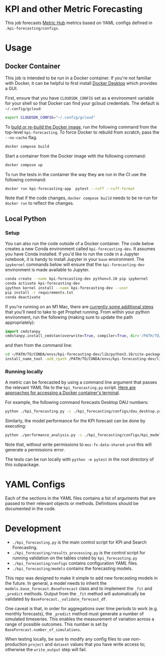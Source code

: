 # KPI and other Metric Forecasting

This job forecasts [Metric Hub](https://mozilla.acryl.io/glossaryNode/urn:li:glossaryNode:Metric%20Hub/Contents?is_lineage_mode=false) metrics based on YAML configs defined in `.kpi-forecasting/configs`.

# Usage

## Docker Container

This job is intended to be run in a Docker container. If you're not familiar with Docker, it can be helpful to first install
[Docker Desktop](https://docs.docker.com/desktop/) which provides a GUI.

First, ensure that you have `CLOUDSDK_CONFIG` set as a environment variable for your shell so that Docker can find your gcloud credentials.
The default is `~/.config/gcloud`:

```sh
export CLOUDSDK_CONFIG="~/.config/gcloud"
```

To [build or re-build the Docker image](https://docs.docker.com/engine/reference/commandline/compose_build/), run the following command from the top-level `kpi-forecasting`. To force Docker to rebuild from scratch, pass the `--no-cache` flag.

```sh
docker compose build
```

Start a container from the Docker image with the following command:

```sh
docker compose up
```

To run the tests in the container the way they are run in the CI use the following command:
```sh
docker run kpi-forecasting-app  pytest --ruff --ruff-format
```

Note that if the code changes, `docker compose build` needs to be re-run for `docker run` to reflect the changes.

## Local Python
### Setup

You can also run the code outside of a Docker container. The code below creates a new Conda environment called `kpi-forecasting-dev`.
It assumes you have Conda installed. If you'd like to run the code in a Jupyter notebook, it is handy to install Jupyter in your `base` environment.
The `ipykernel` commands below will ensure that the `kpi-forecasting-dev` environment is made available to Jupyter.

```sh
conda create --name kpi-forecasting-dev python=3.10 pip ipykernel
conda activate kpi-forecasting-dev
ipython kernel install --name kpi-forecasting-dev --user
pip install -r requirements.txt
conda deactivate
```

If you're running on an M1 Mac, there are [currently some additional steps](https://github.com/facebook/prophet/issues/2250#issuecomment-1317709209) that you'll need to take to get Prophet running. From within your python environment, run the following (making sure to update the path appropriately):

```python
import cmdstanpy
cmdstanpy.install_cmdstan(overwrite=True, compiler=True, dir='/PATH/TO/CONDA/envs/kpi-forecasting-dev/lib/')
```

and then from the command line:

```sh
cd ~/PATH/TO/CONDA/envs/kpi-forecasting-dev/lib/python3.10/site-packages/prophet/stan_model
install_name_tool -add_rpath /PATH/TO/CONDA/envs/kpi-forecasting-dev/lib/cmdstan-2.32.2/stan/lib/stan_math/lib/tbb prophet_model.bin
```

### Running locally
A metric can be forecasted by using a command line argument that passes the relevant YAML file to the `kpi_forecasting.py` script.
[Here are approaches for accessing a Docker container's terminal](https://docs.docker.com/desktop/use-desktop/container/#integrated-terminal).

For example, the following command forecasts Desktop DAU numbers:

```sh
python ./kpi_forecasting.py -c ./kpi_forecasting/configs/dau_desktop.yaml
```

Similarly, the model performance for the KPI forecast can be done by executing:
```sh
python ./performance_analysis.py -c ./kpi_forecasting/configs/kpi_model_performance.yaml
```

Note that, without write permissions to `moz-fx-data-shared-prod` this will generate a permissions error.

The tests can be run locally with `python -m pytest` in the root directory of this subpackage.

# YAML Configs

Each of the sections in the YAML files contains a list of arguments that are passed to their relevant objects or methods.
Definitions should be documented in the code.

# Development

- `./kpi_forecasting.py` is the main control script for KPI and Search Forecasting.
- `./kpi_forecasting/results_processing.py` is the control script for running validation on the tables crated by `kpi_forecasting.py`
- `./kpi_forecasting/configs` contains configuration YAML files.
- `./kpi_forecasting/models` contains the forecasting models.

This repo was designed to make it simple to add new forecasting models in the future. In general, a model needs to inherit
the `models.base_forecast.BaseForecast` class and to implement the `_fit` and `_predict` methods. Output from the `_fit` method will automatically be validated by `BaseForecast._validate_forecast_df`.

One caveat is that, in order for aggregations over time periods to work (e.g. monthly forecasts), the `_predict` method must generate a number
of simulated timeseries. This enables the measurement of variation across a range of possible outcomes. This number is set by `BaseForecast.number_of_simulations`.

When testing locally, be sure to modify any config files to use non-production `project` and `dataset` values that you have write access to; otherwise the `write_output` step will fail.
